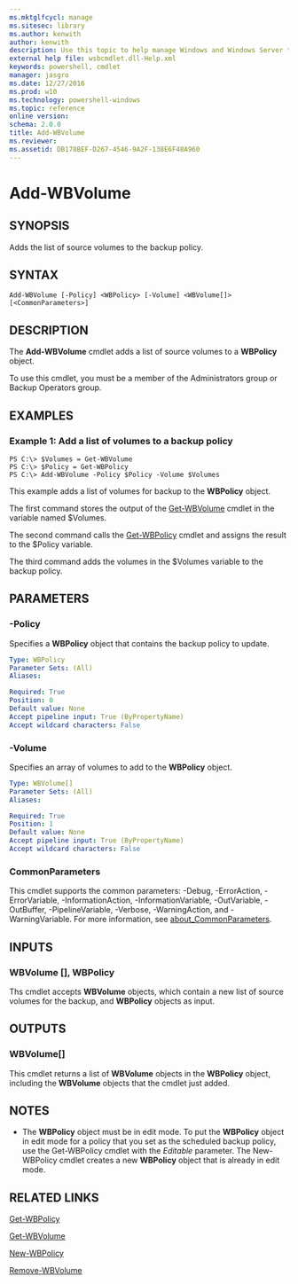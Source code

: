 ```yaml
---
ms.mktglfcycl: manage
ms.sitesec: library
ms.author: kenwith
author: kenwith
description: Use this topic to help manage Windows and Windows Server technologies with Windows PowerShell.
external help file: wsbcmdlet.dll-Help.xml
keywords: powershell, cmdlet
manager: jasgro
ms.date: 12/27/2016
ms.prod: w10
ms.technology: powershell-windows
ms.topic: reference
online version: 
schema: 2.0.0
title: Add-WBVolume
ms.reviewer:
ms.assetid: DB178BEF-D267-4546-9A2F-138E6F48A960
---
```


# Add-WBVolume

## SYNOPSIS
Adds the list of source volumes to the backup policy.

## SYNTAX

```
Add-WBVolume [-Policy] <WBPolicy> [-Volume] <WBVolume[]> [<CommonParameters>]
```

## DESCRIPTION
The **Add-WBVolume** cmdlet adds a list of source volumes to a **WBPolicy** object.

To use this cmdlet, you must be a member of the Administrators group or Backup Operators group.

## EXAMPLES

### Example 1: Add a list of volumes to a backup policy
```
PS C:\> $Volumes = Get-WBVolume
PS C:\> $Policy = Get-WBPolicy
PS C:\> Add-WBVolume -Policy $Policy -Volume $Volumes
```

This example adds a list of volumes for backup to the **WBPolicy** object.

The first command stores the output of the [Get-WBVolume](./Get-WBVolume.md) cmdlet in the variable named $Volumes.

The second command calls the [Get-WBPolicy](./Get-WBPolicy.md) cmdlet and assigns the result to the $Policy variable.

The third command adds the volumes in the $Volumes variable to the backup policy.

## PARAMETERS

### -Policy
Specifies a **WBPolicy** object that contains the backup policy to update.

```yaml
Type: WBPolicy
Parameter Sets: (All)
Aliases: 

Required: True
Position: 0
Default value: None
Accept pipeline input: True (ByPropertyName)
Accept wildcard characters: False
```

### -Volume
Specifies an array of volumes to add to the **WBPolicy** object.

```yaml
Type: WBVolume[]
Parameter Sets: (All)
Aliases: 

Required: True
Position: 1
Default value: None
Accept pipeline input: True (ByPropertyName)
Accept wildcard characters: False
```

### CommonParameters
This cmdlet supports the common parameters: -Debug, -ErrorAction, -ErrorVariable, -InformationAction, -InformationVariable, -OutVariable, -OutBuffer, -PipelineVariable, -Verbose, -WarningAction, and -WarningVariable. For more information, see [about_CommonParameters](http://go.microsoft.com/fwlink/?LinkID=113216).

## INPUTS

### WBVolume [], WBPolicy
Ths cmdlet accepts **WBVolume** objects, which contain a new list of source volumes for the backup, and **WBPolicy** objects as input.

## OUTPUTS

### WBVolume[]
This cmdlet returns a list of **WBVolume** objects in the **WBPolicy** object, including the **WBVolume** objects that the cmdlet just added.

## NOTES
* The **WBPolicy** object must be in edit mode. To put the **WBPolicy** object in edit mode for a policy that you set as the scheduled backup policy, use the Get-WBPolicy cmdlet with the *Editable* parameter. The New-WBPolicy cmdlet creates a new **WBPolicy** object that is already in edit mode.

## RELATED LINKS

[Get-WBPolicy](./Get-WBPolicy.md)

[Get-WBVolume](./Get-WBVolume.md)

[New-WBPolicy](./New-WBPolicy.md)

[Remove-WBVolume](./Remove-WBVolume.md)
